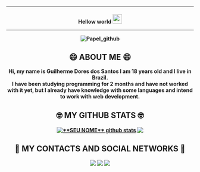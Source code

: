 <hr>
<h4 align="center">
Hellow world <img src="https://media.giphy.com/media/hvRJCLFzcasrR4ia7z/giphy.gif" width="25px">
<hr>
  

![Papel_github](https://user-images.githubusercontent.com/106843393/173702908-baccc6e9-cc06-4429-b0d7-35533044bcb1.png)
<div align="center">
  <h2> 😄 ABOUT ME 😄</h2>
</div>
<div align="center">
Hi, my name is Guilherme Dores dos Santos I am 18 years old and I live in Brazil. 
  <div align="center">
    I have been studying programming for 2 months and have not worked with it yet, but I already have knowledge with some languages and intend to work with web development.
    </div>
</div>


<div align="center">
  <h2>🤓 MY GITHUB STATS 🤓</h2>
</div>
<a href="https://github.com/Guilhormes">
 <img align="center" src="https://github-readme-stats.vercel.app/api?username=Guilhormes&show_icons=true&theme=tokyonight&line_height=27" alt="**SEU NOME** github stats"/>
</a>
<a href="https://github.com/Guilhormes">
  <img align="center" src="https://github-readme-stats.vercel.app/api/top-langs/?username=Guilhormes&theme=tokyonight&hide_langs_below=1" />
</a>
</div>

<div> 
<div align="center">
  <h2>💬 MY CONTACTS AND SOCIAL NETWORKS 💬</h2>
</div>
 <div align="center">
  <a href="https://www.instagram.com/guilhormes/?hl=pt-br" target="_blank"><img src="https://img.shields.io/badge/-Instagram-%23E4405F?style=for-the-badge&logo=instagram&logoColor=white" target="_blank"></a>
  <a href="https://twitter.com/Guilhormes" target="_blank"><img src="https://img.shields.io/badge/Twitter-52b5f7?style=for-the-badge&logo=twitter&logoColor=white" target="_blank"></a>
  <a href="https://www.linkedin.com/in/Guilhormes/" target="_blank"><img src="https://img.shields.io/badge/-LinkedIn-%230077B5?style=for-the-badge&logo=linkedin&logoColor=white" target="_blank"></a> 
</div>
